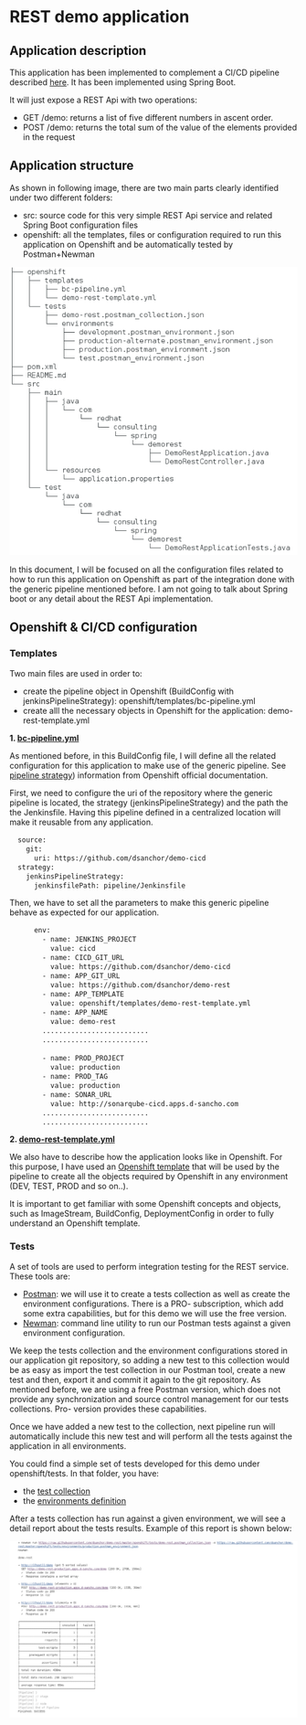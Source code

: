 # REST demo application

## Application description

This application has been implemented to complement a CI/CD pipeline described [here](https://github.com/dsanchor/demo-cicd). It has been implemented using Spring Boot.

It will just expose a REST Api with two operations:

- GET /demo: returns a list of five different numbers in ascent order.
- POST /demo: returns the total sum of the value of the elements provided in the request

## Application structure

As shown in following image, there are two main parts clearly identified under two different folders:

- src: source code for this very simple REST Api service and related Spring Boot configuration files
- openshift: all the templates, files or configuration required to run this application on Openshift and be automatically tested by Postman+Newman

![Screenshot](app-structure.png)

In this document, I will be focused on all the configuration files related to how to run this application on Openshift as part of the integration done with the generic pipeline mentioned before. I am not going to talk about Spring boot or any detail about the REST Api implementation. 

## Openshift & CI/CD configuration

### Templates

Two main files are used in order to:

- create the pipeline object in Openshift (BuildConfig with jenkinsPipelineStrategy): openshift/templates/bc-pipeline.yml
- create alll the necessary objects in Openshift for the application: demo-rest-template.yml

**1. [bc-pipeline.yml](https://github.com/dsanchor/demo-rest/blob/master/openshift/templates/bc-pipeline.yml)**

As mentioned before, in this BuildConfig file, I will define all the related configuration for this application to make use of the generic pipeline. See [pipeline strategy](https://docs.openshift.com/container-platform/3.6/dev_guide/builds/build_strategies.html#pipeline-strategy-options)) information from Openshift official documentation.

First, we need to configure the uri of the repository where the generic pipeline is located, the strategy (jenkinsPipelineStrategy) and the path the the Jenkinsfile. Having this pipeline defined in a centralized location will make it reusable from any application.

```
  source:
    git:
      uri: https://github.com/dsanchor/demo-cicd
  strategy:
    jenkinsPipelineStrategy:
      jenkinsfilePath: pipeline/Jenkinsfile
```

Then, we have to set all the parameters to make this generic pipeline behave as expected for our application.

```
      env:
        - name: JENKINS_PROJECT
          value: cicd
        - name: CICD_GIT_URL
          value: https://github.com/dsanchor/demo-cicd
        - name: APP_GIT_URL
          value: https://github.com/dsanchor/demo-rest
        - name: APP_TEMPLATE
          value: openshift/templates/demo-rest-template.yml
        - name: APP_NAME
          value: demo-rest
        ..........................
        ..........................

        - name: PROD_PROJECT
          value: production
        - name: PROD_TAG
          value: production
        - name: SONAR_URL
          value: http://sonarqube-cicd.apps.d-sancho.com 
        ..........................
        ..........................
```


**2. [demo-rest-template.yml](https://github.com/dsanchor/demo-rest/blob/master/openshift/templates/demo-rest-template.yml)**

We also have to describe how the application looks like in Openshift. For this purpose, I have used an [Openshift template](https://docs.openshift.com/container-platform/3.6/dev_guide/templates.html) that will be used by the pipeline to create all the objects required by Openshift in any environment (DEV, TEST, PROD and so on..).

It is important to get familiar with some Openshift concepts and objects, such as ImageStream, BuildConfig, DeploymentConfig in order to fully understand an Openshift template.


### Tests

A set of tools are used to perform integration testing for the REST service. These tools are:
- [Postman](https://www.getpostman.com/postman): we will use it to create a tests collection as well as create the environment configurations. There is a PRO- subscription, which add some extra capabilities, but for this demo we will use the free version. 	
- [Newman](https://www.getpostman.com/docs/postman/collection_runs/command_line_integration_with_newman): command line utility to run our Postman tests against a given environment configuration. 

We keep the tests collection and the environment configurations stored in our application git repository, so adding a new test to this collection would be as easy as import the test collection in our Postman tool, create a new test and then, export it and commit it again to the git repository. As mentioned before, we are using a free Postman version, which does not provide any synchronization and source control management for our tests collections. Pro- version provides these capabilities. 

Once we have added a new test to the collection, next pipeline run will automatically include this new test and will perform all the tests against the application in all environments.

You could find a simple set of tests developed for this demo under openshift/tests. In that folder, you have:
- the [test collection](https://github.com/dsanchor/demo-rest/blob/master/openshift/tests/demo-rest.postman_collection.json)
- the [environments definition](https://github.com/dsanchor/demo-rest/tree/master/openshift/tests/environments)

After a tests collection has run against a given environment, we will see a detail report about the tests results. Example of this report is shown below:

![Screenshot](test-results.png)

